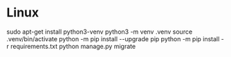 # Linux
sudo apt-get install python3-venv
python3 -m venv .venv
source .venv/bin/activate
python -m pip install --upgrade pip
python -m pip install -r requirements.txt
python manage.py migrate